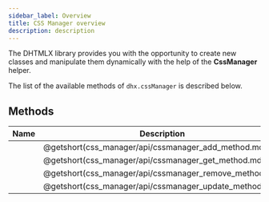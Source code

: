 ```yaml
---
sidebar_label: Overview
title: CSS Manager overview
description: description
---  
```


The DHTMLX library provides you with the opportunity to create new classes and manipulate them dynamically with the help of the **CssManager** helper.

The list of the available methods of `dhx.cssManager` is described below.

## Methods

| Name                                            | Description                                            |
| ----------------------------------------------- | ------------------------------------------------------ |
| [](css_manager/api/cssmanager_add_method.md)    | @getshort(css_manager/api/cssmanager_add_method.md)    |
| [](css_manager/api/cssmanager_get_method.md)    | @getshort(css_manager/api/cssmanager_get_method.md)    |
| [](css_manager/api/cssmanager_remove_method.md) | @getshort(css_manager/api/cssmanager_remove_method.md) |
| [](css_manager/api/cssmanager_update_method.md) | @getshort(css_manager/api/cssmanager_update_method.md) |

